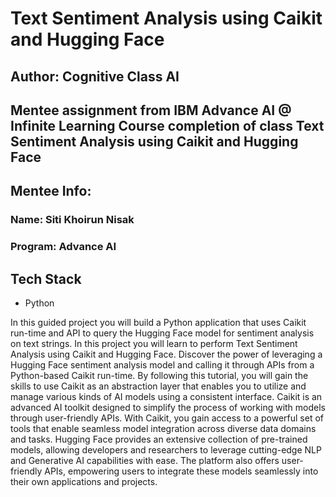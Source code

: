 # Text Sentiment Analysis using Caikit and Hugging Face

## Author: Cognitive Class AI

## Mentee assignment from IBM Advance AI @ Infinite Learning Course completion of class Text Sentiment Analysis using Caikit and Hugging Face

## Mentee Info: 
### Name: Siti Khoirun Nisak
### Program: Advance AI

## Tech Stack
- Python

In this guided project you will build a Python application that uses Caikit run-time and API to query the Hugging Face model for sentiment analysis on text strings.
In this project you will learn to perform Text Sentiment Analysis using Caikit and Hugging Face. Discover the power of leveraging a Hugging Face sentiment analysis model and calling it through APIs from a Python-based Caikit run-time. By following this tutorial, you will gain the skills to use Caikit as an abstraction layer that enables you to utilize and manage various kinds of AI models using a consistent interface.
Caikit is an advanced AI toolkit designed to simplify the process of working with models through user-friendly APIs. With Caikit, you gain access to a powerful set of tools that enable seamless model integration across diverse data domains and tasks. 
Hugging Face provides an extensive collection of pre-trained models, allowing developers and researchers to leverage cutting-edge NLP and Generative AI capabilities with ease. The platform also offers user-friendly APIs, empowering users to integrate these models seamlessly into their own applications and projects.

